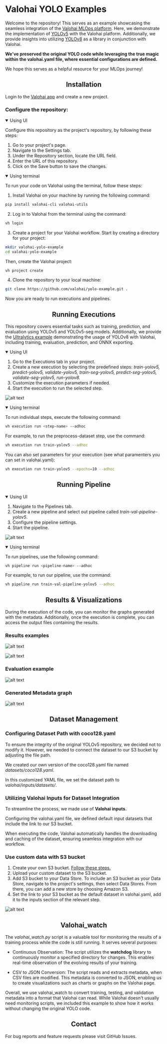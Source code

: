 # Valohai YOLO Examples

Welcome to the repository! 
This serves as an example showcasing the seamless integration of the [Valohai MLOps platform][vh]. 
Here, we demonstrate the implementation of [YOLOv5][yl5] with the Valohai platform.
Additionally, we provide insights into utilizing [YOLOv8][yl8] as a library in conjunction with Valohai.

**We've preserved the original YOLO code while leveraging the true magic within the valohai.yaml file, where essential configurations are defined.** 

We hope this serves as a helpful resource for your MLOps journey!

[yl5]: https://github.com/ultralytics/yolov5/

[yl8]: https://github.com/ultralytics/ultralytics

[vh]: https://valohai.com/

## <div align="center">Installation</div>

Login to the [Valohai app][app] and create a new project.

### Configure the repository:
<details open>
<summary>Using UI</summary>

Configure this repository as the project's repository, by following these steps:

1. Go to your project's page.
2. Navigate to the Settings tab.
3. Under the Repository section, locate the URL field.
4. Enter the URL of this repository.
5. Click on the Save button to save the changes.
</details>

<details open>
<summary>Using terminal</summary>

To run your code on Valohai using the terminal, follow these steps:

1. Install Valohai on your machine by running the following command:
```bash
pip install valohai-cli valohai-utils
```

2. Log in to Valohai from the terminal using the command:
```bash
vh login
```

3. Create a project for your Valohai workflow.
Start by creating a directory for your project:
```bash
mkdir valohai-yolo-example
cd valohai-yolo-example
```

Then, create the Valohai project:
```bash
vh project create
```

4. Clone the repository to your local machine:
```bash
git clone https://github.com/valohai/yolo-example.git .
```

</details>

Now you are ready to run executions and pipelines.

## <div align="center">Running Executions</div>
This repository covers essential tasks such as training, prediction, and evaluation using YOLOv5 and YOLOv5-seg models. 
Additionally, we provide the [Ultralytics example][v8exmpl] demonstrating the usage of YOLOv8 with Valohai, including training, evaluation, prediction, and ONNX exporting.
<details open>
<summary>Using UI</summary>

1. Go to the Executions tab in your project.
2. Create a new execution by selecting the predefined steps: _train-yolov5,  predict-yolov5,  validate-yolov5, train-seg-yolov5, predict-seg-yolov5, validate-seg-yolov5, run-yolov8._  
3. Customize the execution parameters if needed.
4. Start the execution to run the selected step.
 
 ![alt text](https://github.com/SofiaChar/valohai-yolo-example/blob/main/screenshots/ui_create_execution.png)
 
</details>

<details open>
<summary>Using terminal</summary>

To run individual steps, execute the following command:
```bash
vh execution run <step-name> --adhoc
```

For example, to run the preprocess-dataset step, use the command:
```bash
vh execution run train-yolov5 --adhoc
```

You can also set parameters for your execution (see what paramenters you can set in valohai.yaml):
```bash
vh execution run train-yolov5 --epochs=10 --adhoc
```
</details>

## <div align="center">Running Pipeline</div>

<details open>
<summary>Using UI</summary>

1. Navigate to the Pipelines tab.
2. Create a new pipeline and select out pipeline called _train-val-pipeline-yolov5_.  
3. Configure the pipeline settings.
4. Start the pipeline.

![alt text](https://github.com/SofiaChar/valohai-yolo-example/blob/main/screenshots/ui_create_pipeline.png)

</details>

<details open>
<summary>Using terminal</summary>

To run pipelines, use the following command:

```bash
vh pipeline run <pipeline-name> --adhoc
```

For example, to run our pipeline, use the command:
```bash
vh pipeline run train-val-pipeline-yolov5 --adhoc
```
</details>

## <div align="center">Results & Visualizations</div>
During the execution of the code, you can monitor the graphs generated with the metadata.
Additionally, once the execution is complete, you can access the output files containing the results.

### Results examples
![alt text](https://github.com/SofiaChar/valohai-yolo-example/blob/main/screenshots/results_val_obj_detection.png)

![alt text](https://github.com/SofiaChar/valohai-yolo-example/blob/main/screenshots/results_val_segmentation.png)

### Evaluation example

![alt text](https://github.com/SofiaChar/valohai-yolo-example/blob/main/screenshots/results_p_curve.png)

### Generated Metadata graph 

![alt text](https://github.com/SofiaChar/valohai-yolo-example/blob/main/screenshots/results_metadata_graph.png)


## <div align="center">Dataset Management</div>
### Configuring Dataset Path with coco128.yaml

To ensure the integrity of the original YOLOv5 repository, we decided not to modify it. 
However, we needed to connect the dataset to our S3 bucket by adjusting the file path. 

We created our own version of the coco128.yaml file named _datasets/coco128.yaml_. 

In this customized YAML file, we set the dataset path to _valohai/inputs/datasets/_.

### Utilizing Valohai Inputs for Dataset Integration
To streamline the process, we made use of **Valohai inputs.** 

Configuring the valohai.yaml file, we defined default input datasets that include the link to our S3 bucket. 

When executing the code, Valohai automatically handles the downloading and caching of the dataset, ensuring seamless integration with our workflow.


### Use custom data with S3 bucket
1. Create your own S3 bucket. [Follow these steps.][s3]
2. Upload your custom dataset to the S3 bucket.
3. Add S3 bucket to your Data Store. To include an S3 bucket as your Data Store, navigate to the project's settings, then select Data Stores.
From there, you can add a new store by choosing Amazon S3.
4. Set the link to your S3 bucket as the default dataset in valohai.yaml, add it to the inputs section of the relevant step.


 ![alt text](https://github.com/SofiaChar/valohai-yolo-example/blob/main/screenshots/add_s3_bucket.png)
 

## <div align="center">Valohai_watch</div>
The _valohai_watch.py_ script is a valuable tool for monitoring the results of a training process while the code is still running. It serves several purposes:
- Continuous Observation: The script utilizes the **watchdog** library to continuously monitor a specified directory for changes. 
This enables real-time observation of the evolving results of your training.

- CSV to JSON Conversion: The script reads and extracts metadata, when CSV files are modified. 
This metadata is converted to JSON, enabling us to create visualizations such as charts or graphs on the Valohai page.

Overall, we use valohai_watch to convert training, testing, and validation metadata into a format that Valohai can read. 
While Valohai doesn't usually need monitoring scripts, we included this example to show how it works without changing the original YOLO code.
## <div align="center">Contact</div>
For bug reports and feature requests please visit GitHub Issues.


[app]: https://app.valohai.com
 [s3]: https://help.valohai.com/hc/en-us/articles/4421421651729-Configure-an-AWS-S3-Bucket
[v8exmpl]: https://docs.ultralytics.com/usage/python/
